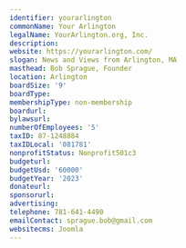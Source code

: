```yaml
---
identifier: yourarlington
commonName: Your Arlington
legalName: YourArlington.org, Inc.
description:
website: https://yourarlington.com/
slogan: News and Views from Arlington, MA
masthead: Bob Sprague, Founder
location: Arlington
boardSize: '9'
boardType:
membershipType: non-membership
boardurl:
bylawsurl:
numberOfEmployees: '5'
taxID: 87-1248884
taxIDLocal: '081781'
nonprofitStatus: Nonprofit501c3
budgeturl:
budgetUsd: '60000'
budgetYear: '2023'
donateurl:
sponsorurl:
advertising:
telephone: 781-641-4490
emailContact: sprague.bob@gmail.com
websitecms: Joomla
---
```


